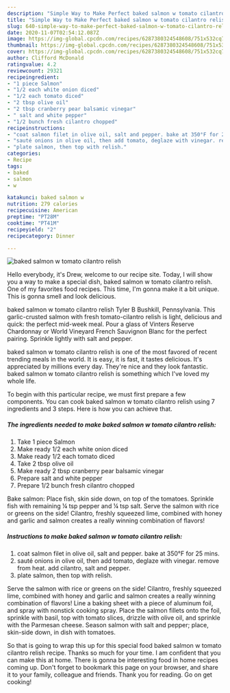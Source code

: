 ```yaml
---
description: "Simple Way to Make Perfect baked salmon w tomato cilantro relish"
title: "Simple Way to Make Perfect baked salmon w tomato cilantro relish"
slug: 640-simple-way-to-make-perfect-baked-salmon-w-tomato-cilantro-relish
date: 2020-11-07T02:54:12.087Z
image: https://img-global.cpcdn.com/recipes/6287380324548608/751x532cq70/baked-salmon-w-tomato-cilantro-relish-recipe-main-photo.jpg
thumbnail: https://img-global.cpcdn.com/recipes/6287380324548608/751x532cq70/baked-salmon-w-tomato-cilantro-relish-recipe-main-photo.jpg
cover: https://img-global.cpcdn.com/recipes/6287380324548608/751x532cq70/baked-salmon-w-tomato-cilantro-relish-recipe-main-photo.jpg
author: Clifford McDonald
ratingvalue: 4.2
reviewcount: 29321
recipeingredient:
- "1 piece Salmon"
- "1/2 each white onion diced"
- "1/2 each tomato diced"
- "2 tbsp olive oil"
- "2 tbsp cranberry pear balsamic vinegar"
- " salt and white pepper"
- "1/2 bunch fresh cilantro chopped"
recipeinstructions:
- "coat salmon filet in olive oil, salt and pepper. bake at 350°F for 25 mins."
- "sauté onions in olive oil, then add tomato, deglaze with vinegar. remove from heat. add cilantro, salt and pepper."
- "plate salmon, then top with relish."
categories:
- Recipe
tags:
- baked
- salmon
- w

katakunci: baked salmon w 
nutrition: 279 calories
recipecuisine: American
preptime: "PT28M"
cooktime: "PT41M"
recipeyield: "2"
recipecategory: Dinner

---
```



![baked salmon w tomato cilantro relish](https://img-global.cpcdn.com/recipes/6287380324548608/751x532cq70/baked-salmon-w-tomato-cilantro-relish-recipe-main-photo.jpg)

Hello everybody, it's Drew, welcome to our recipe site. Today, I will show you a way to make a special dish, baked salmon w tomato cilantro relish. One of my favorites food recipes. This time, I'm gonna make it a bit unique. This is gonna smell and look delicious.

baked salmon w tomato cilantro relish Tyler B Bushkill, Pennsylvania. This garlic-crusted salmon with fresh tomato-cilantro relish is light, delicious and quick: the perfect mid-week meal. Pour a glass of Vinters Reserve Chardonnay or World Vineyard French Sauvignon Blanc for the perfect pairing. Sprinkle lightly with salt and pepper.

baked salmon w tomato cilantro relish is one of the most favored of recent trending meals in the world. It is easy, it is fast, it tastes delicious. It's appreciated by millions every day. They're nice and they look fantastic. baked salmon w tomato cilantro relish is something which I've loved my whole life.


To begin with this particular recipe, we must first prepare a few components. You can cook baked salmon w tomato cilantro relish using 7 ingredients and 3 steps. Here is how you can achieve that.

<!--inarticleads1-->

##### The ingredients needed to make baked salmon w tomato cilantro relish:

1. Take 1 piece Salmon
1. Make ready 1/2 each white onion diced
1. Make ready 1/2 each tomato diced
1. Take 2 tbsp olive oil
1. Make ready 2 tbsp cranberry pear balsamic vinegar
1. Prepare  salt and white pepper
1. Prepare 1/2 bunch fresh cilantro chopped


Bake salmon: Place fish, skin side down, on top of the tomatoes. Sprinkle fish with remaining ¼ tsp pepper and ¼ tsp salt. Serve the salmon with rice or greens on the side! Cilantro, freshly squeezed lime, combined with honey and garlic and salmon creates a really winning combination of flavors! 

<!--inarticleads2-->

##### Instructions to make baked salmon w tomato cilantro relish:

1. coat salmon filet in olive oil, salt and pepper. bake at 350°F for 25 mins.
1. sauté onions in olive oil, then add tomato, deglaze with vinegar. remove from heat. add cilantro, salt and pepper.
1. plate salmon, then top with relish.


Serve the salmon with rice or greens on the side! Cilantro, freshly squeezed lime, combined with honey and garlic and salmon creates a really winning combination of flavors! Line a baking sheet with a piece of aluminum foil, and spray with nonstick cooking spray. Place the salmon fillets onto the foil, sprinkle with basil, top with tomato slices, drizzle with olive oil, and sprinkle with the Parmesan cheese. Season salmon with salt and pepper; place, skin-side down, in dish with tomatoes. 

So that is going to wrap this up for this special food baked salmon w tomato cilantro relish recipe. Thanks so much for your time. I am confident that you can make this at home. There is gonna be interesting food in home recipes coming up. Don't forget to bookmark this page on your browser, and share it to your family, colleague and friends. Thank you for reading. Go on get cooking!
